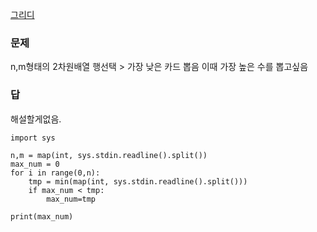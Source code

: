 [그리디](그리디.md)
### 문제
n,m형태의 2차원배열
행선택 > 가장 낮은 카드 뽑음
이때 가장 높은 수를 뽑고싶음

### 답
해설할게없음.
```
import sys

n,m = map(int, sys.stdin.readline().split())
max_num = 0
for i in range(0,n):
    tmp = min(map(int, sys.stdin.readline().split()))
    if max_num < tmp:
        max_num=tmp

print(max_num)
```